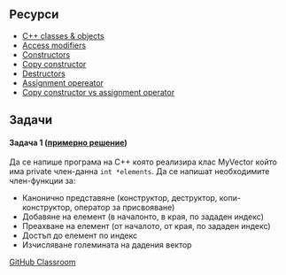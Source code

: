 ## Ресурси

- [C++ classes & objects](https://www.geeksforgeeks.org/c-classes-and-objects/)
- [Access modifiers](https://www.geeksforgeeks.org/access-modifiers-in-c/)
- [Constructors](https://www.geeksforgeeks.org/constructors-c)
- [Copy constructor](https://www.geeksforgeeks.org/copy-constructor-in-cpp)
- [Destructors](https://www.geeksforgeeks.org/destructors-c)
- [Assignment opereator](https://www.geeksforgeeks.org/cpp-assignment-operators)
- [Copy constructor vs assignment operator](https://www.geeksforgeeks.org/copy-constructor-vs-assignment-operator-in-c)


## Задачи

#### Задача 1 ([примерно решение](https://onlinegdb.com/60hCDTeSH))

Да се напише програма на C++ която реализира клас MyVector който има private член-данна `int *elements`. Да се напишат необходимите член-функции за:

- Канонично представяне (конструктор, деструктор, копи-конструктор, оператор за присвояване)
- Добавяне на елемент (в началонто, в края, по зададен индекс)
- Преахване на елемент (от началото, от края, по зададен индекс)
- Достъп до елемент по индекс
- Изчисляване големината на дадения вектор

[GitHub Classroom](https://onlinegdb.com/JEpbyqRH9)
